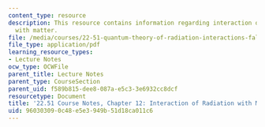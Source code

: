 ```yaml
---
content_type: resource
description: This resource contains information regarding interaction of radiation
  with matter.
file: /media/courses/22-51-quantum-theory-of-radiation-interactions-fall-2012/960303090c48e5e3949b51d18ca011c6_MIT22_51F12_Ch12.pdf
file_type: application/pdf
learning_resource_types:
- Lecture Notes
ocw_type: OCWFile
parent_title: Lecture Notes
parent_type: CourseSection
parent_uid: f589b815-dee8-087a-e5c3-3e6932cc8dcf
resourcetype: Document
title: '22.51 Course Notes, Chapter 12: Interaction of Radiation with Matter '
uid: 96030309-0c48-e5e3-949b-51d18ca011c6
---
```

